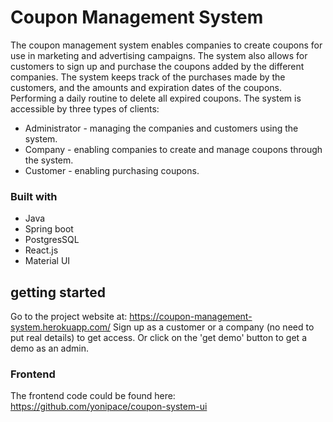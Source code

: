 # Coupon Management System

The coupon management system enables companies to create coupons for use in marketing and advertising campaigns. The system also allows for customers to sign up and purchase the coupons added by the different companies. 
The system keeps track of the purchases made by the customers, and the amounts and expiration dates of the coupons. Performing a daily routine to delete all expired coupons.
The system is accessible by three types of clients:
* Administrator - managing the companies and customers using the system.
* Company - enabling companies to create and manage coupons through the system.
* Customer - enabling purchasing coupons.


### Built with

* Java
* Spring boot
* PostgresSQL
* React.js 
* Material UI


## getting started

Go to the project website at: https://coupon-management-system.herokuapp.com/
Sign up as a customer or a company (no need to put real details) to get access.
Or click on the 'get demo' button to get a demo as an admin.  

### Frontend
The frontend code could be found here: https://github.com/yonipace/coupon-system-ui
